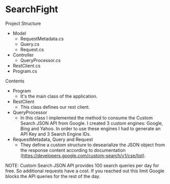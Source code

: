 # SearchFight

Project Structure

- Model
  * RequestMetadata.cs
  * Query.cs
  * Request.cs
- Controller
  * QueryProcessor.cs
- RestClient.cs
- Program.cs


Contents

* Program 
  - It's the main class of the application.
* RestClient
  - This class defines our rest client.
* QueryProcessor
  - In this class I implemented the method to consume the Custom Search JSON API from Google. I created 3 custom engines: Google, Bing and Yahoo. In order to use these engines I had to generate an API Key and 3 Search Engine IDs.
* RequestMetadata, Query and Request
  - They define a custom structure to desearialize the JSON object from the response content according to documentation (https://developers.google.com/custom-search/v1/cse/list).

NOTE: Custom Search JSON API provides 100 search queries per day for free. So additional requests have a cost. If you reached out this limit Google blocks the API queries for the rest of the day.
